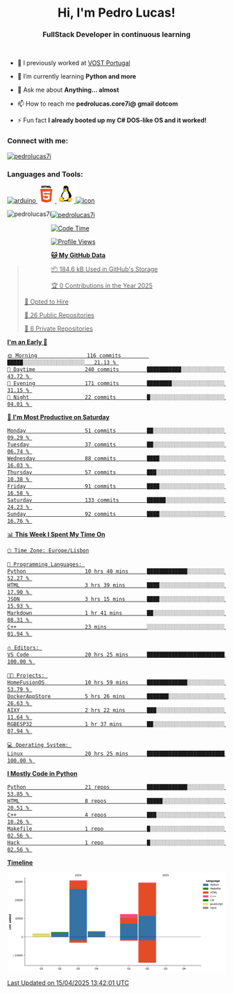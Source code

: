 <h1 align="center">Hi, I'm Pedro Lucas!</h1>
<h3 align="center">FullStack Developer in continuous learning</h3>
<br>

- 🔭 I previously worked at [VOST Portugal](https://github.com/vostpt) 

- 🌱 I’m currently learning **Python and more**

- 💬 Ask me about **Anything... almost**

- 📫 How to reach me **pedrolucas.core7i@ gmail dotcom**

- ⚡ Fun fact **I already booted up my C# DOS-like OS and it worked!**

<h3 align="left">Connect with me:</h3>
<p align="left">
    <div display="flex">
        <p align="left"> <a href="https://twitter.com/pedrolucas7i" target="blank"><img src="https://img.shields.io/twitter/follow/pedrolucas7i?logo=twitter&style=for-the-badge" alt="pedrolucas7i" /></a> </p>
    </div>
</p>
<h3 align="left">Languages and Tools:</h3>
<p align="left"> <a href="https://www.arduino.cc/" target="_blank" rel="noreferrer"> <img src="https://cdn.worldvectorlogo.com/logos/arduino-1.svg" alt="arduino" width="40" height="40"/> </a> <a href="https://www.w3.org/html/" target="_blank" rel="noreferrer"> <img src="https://raw.githubusercontent.com/devicons/devicon/master/icons/html5/html5-original-wordmark.svg" alt="html5" width="40" height="40"/> </a> <a href="https://www.linux.org/" target="_blank" rel="noreferrer"> <img src="https://raw.githubusercontent.com/devicons/devicon/master/icons/linux/linux-original.svg" alt="linux" width="40" height="40"/> </a> <a href="https://www.python.org" target="_blank" rel="noreferrer"> <img src="https://techstack-generator.vercel.app/python-icon.svg" alt="icon" width="40" height="40" />

<p><img align="left" height="194px" src="https://github-readme-stats.vercel.app/api/top-langs?username=pedrolucas7i&show_icons=true&theme=tokyonight&locale=en&layout=compact" alt="pedrolucas7i" /></p><img height="194px" align="center" src="https://github-readme-stats.vercel.app/api?username=pedrolucas7i&show_icons=true&theme=tokyonight&locale=en" alt="pedrolucas7i" />

<!--START_SECTION:waka-->
![Code Time](http://img.shields.io/badge/Code%20Time-107%20hrs-blue)

![Profile Views](http://img.shields.io/badge/Profile%20Views-15-blue)

**🐱 My GitHub Data** 

> 📦 184.6 kB Used in GitHub's Storage 
 > 
> 🏆 0 Contributions in the Year 2025
 > 
> 💼 Opted to Hire
 > 
> 📜 26 Public Repositories 
 > 
> 🔑 6 Private Repositories 
 > 
**I'm an Early 🐤** 

```text
🌞 Morning                116 commits         █████░░░░░░░░░░░░░░░░░░░░   21.13 % 
🌆 Daytime                240 commits         ███████████░░░░░░░░░░░░░░   43.72 % 
🌃 Evening                171 commits         ████████░░░░░░░░░░░░░░░░░   31.15 % 
🌙 Night                  22 commits          █░░░░░░░░░░░░░░░░░░░░░░░░   04.01 % 
```
📅 **I'm Most Productive on Saturday** 

```text
Monday                   51 commits          ██░░░░░░░░░░░░░░░░░░░░░░░   09.29 % 
Tuesday                  37 commits          ██░░░░░░░░░░░░░░░░░░░░░░░   06.74 % 
Wednesday                88 commits          ████░░░░░░░░░░░░░░░░░░░░░   16.03 % 
Thursday                 57 commits          ███░░░░░░░░░░░░░░░░░░░░░░   10.38 % 
Friday                   91 commits          ████░░░░░░░░░░░░░░░░░░░░░   16.58 % 
Saturday                 133 commits         ██████░░░░░░░░░░░░░░░░░░░   24.23 % 
Sunday                   92 commits          ████░░░░░░░░░░░░░░░░░░░░░   16.76 % 
```


📊 **This Week I Spent My Time On** 

```text
🕑︎ Time Zone: Europe/Lisbon

💬 Programming Languages: 
Python                   10 hrs 40 mins      █████████████░░░░░░░░░░░░   52.27 % 
HTML                     3 hrs 39 mins       ████░░░░░░░░░░░░░░░░░░░░░   17.90 % 
JSON                     3 hrs 15 mins       ████░░░░░░░░░░░░░░░░░░░░░   15.93 % 
Markdown                 1 hr 41 mins        ██░░░░░░░░░░░░░░░░░░░░░░░   08.31 % 
C++                      23 mins             ░░░░░░░░░░░░░░░░░░░░░░░░░   01.94 % 

🔥 Editors: 
VS Code                  20 hrs 25 mins      █████████████████████████   100.00 % 

🐱‍💻 Projects: 
HomeFusionOS             10 hrs 59 mins      █████████████░░░░░░░░░░░░   53.79 % 
DockerAppStore           5 hrs 26 mins       ███████░░░░░░░░░░░░░░░░░░   26.63 % 
AIXY                     2 hrs 22 mins       ███░░░░░░░░░░░░░░░░░░░░░░   11.64 % 
RGBESP32                 1 hr 37 mins        ██░░░░░░░░░░░░░░░░░░░░░░░   07.94 % 

💻 Operating System: 
Linux                    20 hrs 25 mins      █████████████████████████   100.00 % 
```

**I Mostly Code in Python** 

```text
Python                   21 repos            █████████████░░░░░░░░░░░░   53.85 % 
HTML                     8 repos             █████░░░░░░░░░░░░░░░░░░░░   20.51 % 
C++                      4 repos             ███░░░░░░░░░░░░░░░░░░░░░░   10.26 % 
Makefile                 1 repo              █░░░░░░░░░░░░░░░░░░░░░░░░   02.56 % 
Hack                     1 repo              █░░░░░░░░░░░░░░░░░░░░░░░░   02.56 % 
```



**Timeline**

![Lines of Code chart](https://raw.githubusercontent.com/pedrolucas7i/pedrolucas7i/main/assets/bar_graph.png)


 Last Updated on 15/04/2025 13:42:01 UTC
<!--END_SECTION:waka-->
